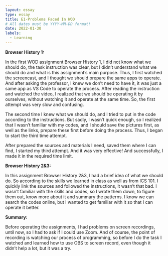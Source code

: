 ```yaml
---
layout: essay
type: essay
title: E1-Problems Faced In WOD
# All dates must be YYYY-MM-DD format!
date: 2022-01-30
labels:
  - Learning
---
```

**Browser History 1:**

In the first WOD assignment Browser History 1, I did not know what we should do, the task instruction was clear, but I didn’t understand what we should do and what is this assignment’s main purpose. Thus, I first watched the screencast, and I thought we should prepare the same apps to operate. And after asking the professor, I knew we don’t need to have it, it was just a same app as VS Code to operate the process. After reading the instruction and watched the video, I realized that we should be operating it by ourselves, without watching it and operate at the same time. So, the first attempt was very slow and confusing.

The second time I knew what we should do, and I tried to put in the code according to the instructions. But sadly, I wasn’t quick enough, so I realized that I wasn’t familiar with my codes, and I should save the pictures first, as well as the links, prepare these first before doing the process. Thus, I began to start the third time attempt.

After prepared the sources and materials I need, saved them where I can find, I started my third attempt. And it was very effective! And successfully, I made it in the required time limit.
	
**Browser History 2&3:**

In this assignment Browser History 2&3, I had a brief idea of what we should do. So according to the skills we learned in class as well as from ICS 101. I quickly link the sources and followed the instructions, it wasn’t that bad. I wasn’t familiar with the skills and codes, so I wrote them down, to figure them out, know more about it and summary the patterns. I know we can search the codes online, but I wanted to get familiar with it so that I can operate it better.

**Summary:**

Before operating the assignments, I had problems on screen recordings, until now, so I had to ask if I could use Zoom. And of course, the point of recording is watching our process of programming, so before I do the task I watched and learned how to use OBS to screen record, even though it didn’t help a lot, but it was a try.
